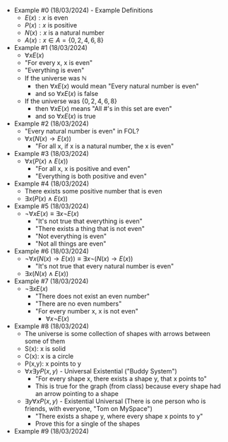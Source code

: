 - Example #0 (18/03/2024) - Example Definitions
	- $E(x): x \text{ is even}$
	- $P(x): x \text{ is positive}$
	- $N(x): x \text{ is a natural number}$
	- $A(x): x \in A = \{0,2,4,6,8\}$
- Example #1 (18/03/2024)
	- $\forall x E(x)$
	- "For every x, x is even"
	- "Everything is even"
	- If the universe was $\mathbb{N}$
		- then $\forall x E(x)$ would mean "Every natural number is even"
		- and so $\forall x E(x)$ is false
	- If the universe was $\{0,2,4,6,8\}$
		- then $\forall x E(x)$ means "All #'s in this set are even"
		- and so $\forall x E(x)$ is true
- Example #2 (18/03/2024)
	- "Every natural number is even" in FOL?
	- $\forall x (N(x) \rightarrow E(x))$
		- "For all x, if x is a natural number, the x is even"
- Example #3 (18/03/2024)
	- $\forall x (P(x) \land E(x))$
		- "For all x, x is positive and even"
		- "Everything is both positive and even"
- Example #4 (18/03/2024)
	- There exists some positive number that is even
	- $\exists x (P(x) \land E(x))$
- Example #5 (18/03/2024)
	- $\neg \forall x E(x) \equiv \exists x \neg E(x)$
		- "It's not true that everything is even"
		- "There exists a thing that is not even"
		- "Not everything is even"
		- "Not all things are even"
- Example #6 (18/03/2024)
	- $\neg \forall x (N(x) \rightarrow E(x)) \equiv \exists x \neg (N(x) \rightarrow E(x))$
		- "It's not true that every natural number is even"
	- $\exists x (N(x) \land E(x))$
- Example #7 (18/03/2024)
	- $\neg \exists x E(x)$
		- "There does not exist an even number"
		- "There are no even numbers"
		- "For every number x, x is not even"
			- $\forall x \neg E(x)$
- Example #8 (18/03/2024)
	- The universe is some collection of shapes with arrows between some of them
	- S(x): x is solid
	- C(x): x is a circle
	- P(x,y): x points to y
	- $\forall x \exists y P(x,y)$ - Universal Existential ("Buddy System")
		- "For every shape x, there exists a shape y, that x points to"
		- This is true for the graph (from class) because every shape had an arrow pointing to a shape
	- $\exists y \forall x P(x,y)$ - Existential Universal (There is one person who is friends, with everyone, "Tom on MySpace")
		- "There exists a shape y, where every shape x points to y"
		- Prove this for a single of the shapes
- Example #9 (18/03/2024)